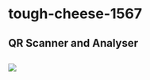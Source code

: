 # tough-cheese-1567
<h2>QR Scanner and Analyser<h2>
<img src="https://github.com/abhishek1494k/tough-cheese-1567/blob/main/Images/QR%20BOT.png">
